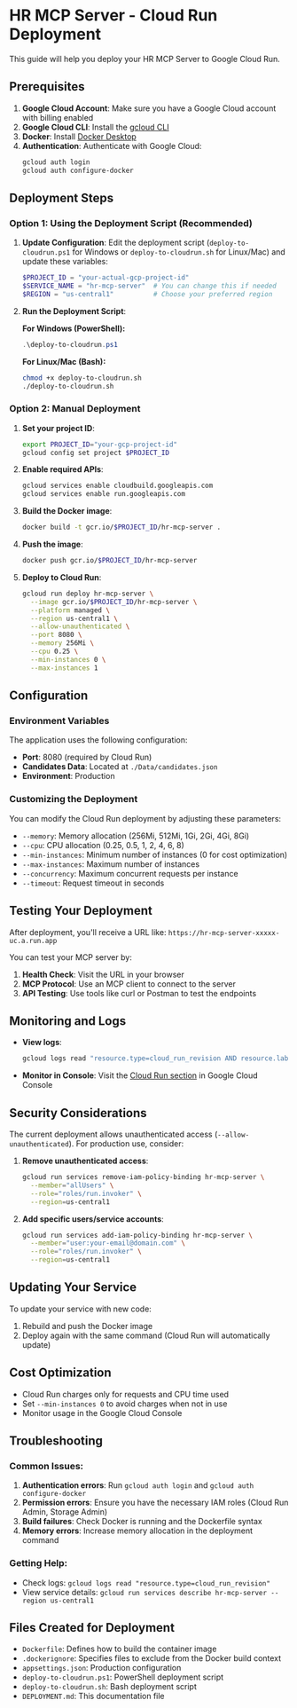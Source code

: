 # HR MCP Server - Cloud Run Deployment

This guide will help you deploy your HR MCP Server to Google Cloud Run.

## Prerequisites

1. **Google Cloud Account**: Make sure you have a Google Cloud account with billing enabled
2. **Google Cloud CLI**: Install the [gcloud CLI](https://cloud.google.com/sdk/docs/install)
3. **Docker**: Install [Docker Desktop](https://www.docker.com/products/docker-desktop/)
4. **Authentication**: Authenticate with Google Cloud:
   ```bash
   gcloud auth login
   gcloud auth configure-docker
   ```

## Deployment Steps

### Option 1: Using the Deployment Script (Recommended)

1. **Update Configuration**: Edit the deployment script (`deploy-to-cloudrun.ps1` for Windows or `deploy-to-cloudrun.sh` for Linux/Mac) and update these variables:
   ```powershell
   $PROJECT_ID = "your-actual-gcp-project-id"
   $SERVICE_NAME = "hr-mcp-server"  # You can change this if needed
   $REGION = "us-central1"          # Choose your preferred region
   ```

2. **Run the Deployment Script**:
   
   **For Windows (PowerShell):**
   ```powershell
   .\deploy-to-cloudrun.ps1
   ```
   
   **For Linux/Mac (Bash):**
   ```bash
   chmod +x deploy-to-cloudrun.sh
   ./deploy-to-cloudrun.sh
   ```

### Option 2: Manual Deployment

1. **Set your project ID**:
   ```bash
   export PROJECT_ID="your-gcp-project-id"
   gcloud config set project $PROJECT_ID
   ```

2. **Enable required APIs**:
   ```bash
   gcloud services enable cloudbuild.googleapis.com
   gcloud services enable run.googleapis.com
   ```

3. **Build the Docker image**:
   ```bash
   docker build -t gcr.io/$PROJECT_ID/hr-mcp-server .
   ```

4. **Push the image**:
   ```bash
   docker push gcr.io/$PROJECT_ID/hr-mcp-server
   ```

5. **Deploy to Cloud Run**:
   ```bash
   gcloud run deploy hr-mcp-server \
     --image gcr.io/$PROJECT_ID/hr-mcp-server \
     --platform managed \
     --region us-central1 \
     --allow-unauthenticated \
     --port 8080 \
     --memory 256Mi \
     --cpu 0.25 \
     --min-instances 0 \
     --max-instances 1
   ```

## Configuration

### Environment Variables

The application uses the following configuration:

- **Port**: 8080 (required by Cloud Run)
- **Candidates Data**: Located at `./Data/candidates.json`
- **Environment**: Production

### Customizing the Deployment

You can modify the Cloud Run deployment by adjusting these parameters:

- `--memory`: Memory allocation (256Mi, 512Mi, 1Gi, 2Gi, 4Gi, 8Gi)
- `--cpu`: CPU allocation (0.25, 0.5, 1, 2, 4, 6, 8)
- `--min-instances`: Minimum number of instances (0 for cost optimization)
- `--max-instances`: Maximum number of instances
- `--concurrency`: Maximum concurrent requests per instance
- `--timeout`: Request timeout in seconds

## Testing Your Deployment

After deployment, you'll receive a URL like: `https://hr-mcp-server-xxxxx-uc.a.run.app`

You can test your MCP server by:

1. **Health Check**: Visit the URL in your browser
2. **MCP Protocol**: Use an MCP client to connect to the server
3. **API Testing**: Use tools like curl or Postman to test the endpoints

## Monitoring and Logs

- **View logs**: 
  ```bash
  gcloud logs read "resource.type=cloud_run_revision AND resource.labels.service_name=hr-mcp-server" --limit 50
  ```

- **Monitor in Console**: Visit the [Cloud Run section](https://console.cloud.google.com/run) in Google Cloud Console

## Security Considerations

The current deployment allows unauthenticated access (`--allow-unauthenticated`). For production use, consider:

1. **Remove unauthenticated access**:
   ```bash
   gcloud run services remove-iam-policy-binding hr-mcp-server \
     --member="allUsers" \
     --role="roles/run.invoker" \
     --region=us-central1
   ```

2. **Add specific users/service accounts**:
   ```bash
   gcloud run services add-iam-policy-binding hr-mcp-server \
     --member="user:your-email@domain.com" \
     --role="roles/run.invoker" \
     --region=us-central1
   ```

## Updating Your Service

To update your service with new code:

1. Rebuild and push the Docker image
2. Deploy again with the same command (Cloud Run will automatically update)

## Cost Optimization

- Cloud Run charges only for requests and CPU time used
- Set `--min-instances 0` to avoid charges when not in use
- Monitor usage in the Google Cloud Console

## Troubleshooting

### Common Issues:

1. **Authentication errors**: Run `gcloud auth login` and `gcloud auth configure-docker`
2. **Permission errors**: Ensure you have the necessary IAM roles (Cloud Run Admin, Storage Admin)
3. **Build failures**: Check Docker is running and the Dockerfile syntax
4. **Memory errors**: Increase memory allocation in the deployment command

### Getting Help:

- Check logs: `gcloud logs read "resource.type=cloud_run_revision"`
- View service details: `gcloud run services describe hr-mcp-server --region us-central1`

## Files Created for Deployment

- `Dockerfile`: Defines how to build the container image
- `.dockerignore`: Specifies files to exclude from the Docker build context
- `appsettings.json`: Production configuration
- `deploy-to-cloudrun.ps1`: PowerShell deployment script
- `deploy-to-cloudrun.sh`: Bash deployment script
- `DEPLOYMENT.md`: This documentation file
